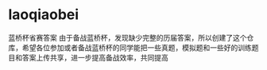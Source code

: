 # laoqiaobei
蓝桥杯省赛答案
由于备战蓝桥杯，发现缺少完整的历届答案，所以创建了这个仓库，希望各位参加或者备战蓝桥杯的同学能把一些真题，模拟题和一些好的训练题目和答案上传共享，进一步提高备战效率，共同提高
